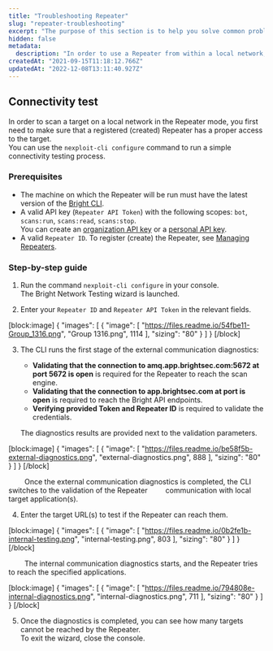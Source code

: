 ```yaml
---
title: "Troubleshooting Repeater"
slug: "repeater-troubleshooting"
excerpt: "The purpose of this section is to help you solve common problems that you may encounter while using the Repeater."
hidden: false
metadata: 
  description: "In order to use a Repeater from within a local network, you must first make sure it has a proper access to all the target applications."
createdAt: "2021-09-15T11:18:12.766Z"
updatedAt: "2022-12-08T13:11:40.927Z"
---
```

## Connectivity test

In order to scan a target on a local network in the Repeater mode, you first need to make sure that a registered (created) Repeater has a proper access to the target.  
You can use the `nexploit-cli configure` command to run a simple connectivity testing process.

### Prerequisites

- The machine on which the Repeater will be run must have the latest version of the [Bright CLI](/docs/installation-options).
- A valid API key (`Repeater API Token`) with the following scopes: `bot`, `scans:run`, `scans:read`, `scans:stop`.  
  You can create an [organization API key](/docs/manage-your-organization#manage-organization-apicli-authentication-tokens) or a [personal API key](/docs/manage-your-personal-account#manage-your-personal-api-keys-authentication-tokens).
- A valid `Repeater ID`. To register (create) the Repeater, see [Managing Repeaters](/docs/manage-repeaters).

### Step-by-step guide

1. Run the command `nexploit-cli configure` in your console.  
   The Bright Network Testing wizard is launched.

2. Enter your `Repeater ID` and `Repeater API Token` in the relevant fields.

[block:image]
{
  "images": [
    {
      "image": [
        "https://files.readme.io/54fbe11-Group_1316.png",
        "Group 1316.png",
        1114
      ],
      "sizing": "80"
    }
  ]
}
[/block]



3. The CLI runs the first stage of the external communication diagnostics:

   - **Validating that the connection to amq.app.brightsec.com:5672 at port 5672 is open** is required for the Repeater to reach the scan engine.
   - **Validating that the connection to app.brightsec.com at port is open** is required to reach the Bright API endpoints.
   - **Verifying provided Token and Repeater ID** is required to validate the credentials.

   The diagnostics results are provided next to the validation parameters. 

[block:image]
{
  "images": [
    {
      "image": [
        "https://files.readme.io/be58f5b-external-diagnostics.png",
        "external-diagnostics.png",
        888
      ],
      "sizing": "80"
    }
  ]
}
[/block]



        Once the external communication diagnostics is completed, the CLI switches to the validation of the Repeater         communication with local target application(s).

4. Enter the target URL(s) to test if the Repeater can reach them.

[block:image]
{
  "images": [
    {
      "image": [
        "https://files.readme.io/0b2fe1b-internal-testing.png",
        "internal-testing.png",
        803
      ],
      "sizing": "80"
    }
  ]
}
[/block]



        The internal communication diagnostics starts, and the Repeater tries to reach the specified applications. 

[block:image]
{
  "images": [
    {
      "image": [
        "https://files.readme.io/794808e-internal-diagnostics.png",
        "internal-diagnostics.png",
        711
      ],
      "sizing": "80"
    }
  ]
}
[/block]



5. Once the diagnostics is completed, you can see how many targets cannot be reached by the Repeater.  
   To exit the wizard, close the console.